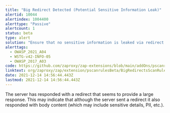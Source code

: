 ```yaml
---
title: "Big Redirect Detected (Potential Sensitive Information Leak)"
alertid: 10044
alertindex: 1004400
alerttype: "Passive"
alertcount: 1
status: beta
type: alert
solution: "Ensure that no sensitive information is leaked via redirect responses. Redirect responses should have almost no content."
alerttags: 
  - OWASP_2021_A04
  - WSTG-v42-INFO-05
  - OWASP_2017_A03
code: https://github.com/zaproxy/zap-extensions/blob/main/addOns/pscanrulesBeta/src/main/java/org/zaproxy/zap/extension/pscanrulesBeta/BigRedirectsScanRule.java
linktext: org/zaproxy/zap/extension/pscanrulesBeta/BigRedirectsScanRule.java
date: 2021-12-14 14:56:44.443Z
lastmod: 2021-12-14 14:56:44.443Z
---
```

The server has responded with a redirect that seems to provide a large response. This may indicate that although the server sent a redirect it also responded with body content (which may include sensitive details, PII, etc.).
